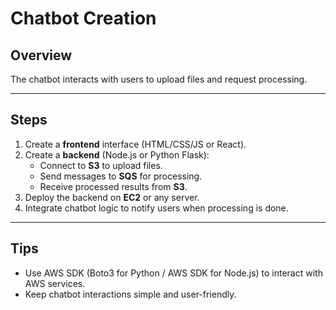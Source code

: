 # Chatbot Creation

## Overview
The chatbot interacts with users to upload files and request processing.

---

## Steps
1. Create a **frontend** interface (HTML/CSS/JS or React).
2. Create a **backend** (Node.js or Python Flask):
   - Connect to **S3** to upload files.
   - Send messages to **SQS** for processing.
   - Receive processed results from **S3**.
3. Deploy the backend on **EC2** or any server.
4. Integrate chatbot logic to notify users when processing is done.

---

## Tips
- Use AWS SDK (Boto3 for Python / AWS SDK for Node.js) to interact with AWS services.
- Keep chatbot interactions simple and user-friendly.
